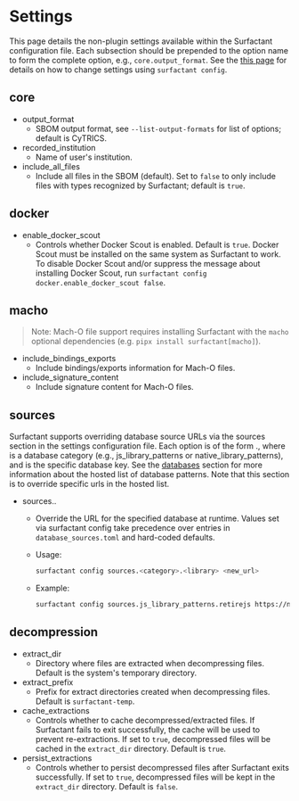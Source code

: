 # Settings

This page details the non-plugin settings available within the Surfactant configuration file.
Each subsection should be prepended to the option name to form the complete option, e.g., `core.output_format`.
See the [this page](configuration_files.md#settings-configuration-file) for details on how to change settings using `surfactant config`.

## core

- output_format
    - SBOM output format, see `--list-output-formats` for list of options; default is CyTRICS.
- recorded_institution
    - Name of user's institution.
- include_all_files
    - Include all files in the SBOM (default). Set to `false` to only include files with types recognized by Surfactant; default is `true`.

## docker

- enable_docker_scout
    - Controls whether Docker Scout is enabled. Default is `true`. Docker Scout must be installed on the same system as Surfactant to work. To disable Docker Scout and/or suppress the message about installing Docker Scout, run `surfactant config docker.enable_docker_scout false`.

## macho

> Note: Mach-O file support requires installing Surfactant with the `macho` optional dependencies (e.g. `pipx install surfactant[macho]`).

- include_bindings_exports
    - Include bindings/exports information for Mach-O files.
- include_signature_content
    - Include signature content for Mach-O files.

## sources

Surfactant supports overriding database source URLs via the sources section in the settings configuration file. Each option is of the form <category>.<library>, where <category> is a database category (e.g., js_library_patterns or native_library_patterns), and <library> is the specific database key. See the [databases](https://surfactant.readthedocs.io/en/latest/external_databases.html) section for more information about the hosted list of database patterns. Note that this section is to override specific urls in the hosted list.

- sources.<category>.<library>

    - Override the URL for the specified database at runtime. Values set via surfactant config take precedence over entries in `database_sources.toml` and hard-coded defaults.

    - Usage:

        ```bash
        surfactant config sources.<category>.<library> <new_url>
        ```

    - Example:

        ```bash
        surfactant config sources.js_library_patterns.retirejs https://new-url.com
        ```

## decompression

- extract_dir
    - Directory where files are extracted when decompressing files. Default is the system's temporary directory.
- extract_prefix
    - Prefix for extract directories created when decompressing files. Default is `surfactant-temp`.
- cache_extractions
    - Controls whether to cache decompressed/extracted files. If Surfactant fails to exit successfully, the cache will be used to prevent re-extractions. If set to `true`, decompressed files will be cached in the `extract_dir` directory. Default is `true`.
- persist_extractions
    - Controls whether to persist decompressed files after Surfactant exits successfully. If set to `true`, decompressed files will be kept in the `extract_dir` directory. Default is `false`.
